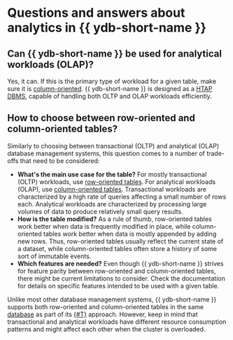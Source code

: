 # Questions and answers about analytics in {{ ydb-short-name }}

## Can {{ ydb-short-name }} be used for analytical workloads (OLAP)?

Yes, it can. If this is the primary type of workload for a given table, make sure it is [column-oriented](../concepts/datamodel/table.md#column-oriented-tables). {{ ydb-short-name }} is designed as a [HTAP DBMS](../concepts/htap.md), capable of handling both OLTP and OLAP workloads efficiently.

## How to choose between row-oriented and column-oriented tables?

Similarly to choosing between transactional (OLTP) and analytical (OLAP) database management systems, this question comes to a number of trade-offs that need to be considered:

* **What's the main use case for the table?** For mostly transactional (OLTP) workloads, use [row-oriented tables](../concepts/datamodel/table.md#row-oriented-tables). For analytical workloads (OLAP), use [column-oriented tables](../concepts/datamodel/table.md#column-oriented-tables). Transactional workloads are characterized by a high rate of queries affecting a small number of rows each. Analytical workloads are characterized by processing large volumes of data to produce relatively small query results.
* **How is the table modified?** As a rule of thumb, row-oriented tables work better when data is frequently modified in place, while column-oriented tables work better when data is mostly appended by adding new rows. Thus, row-oriented tables usually reflect the current state of a dataset, while column-oriented tables often store a history of some sort of immutable events.
* **Which features are needed?** Even though {{ ydb-short-name }} strives for feature parity between row-oriented and column-oriented tables, there might be current limitations to consider. Check the documentation for details on specific features intended to be used with a given table.

Unlike most other database management systems, {{ ydb-short-name }} supports both row-oriented and column-oriented tables in the same [database](../concepts/glossary.md#database) as part of its [{#T}](../concepts/universal-database.md) approach. However, keep in mind that transactional and analytical workloads have different resource consumption patterns and might affect each other when the cluster is overloaded.
